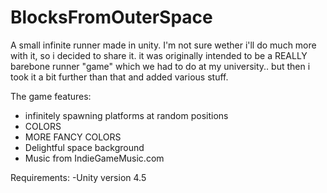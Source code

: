 BlocksFromOuterSpace
====================

A small infinite runner made in unity.
I'm not sure wether i'll do much more with it, so i decided to share it.
it was originally intended to be a REALLY barebone runner "game" which we had to do at my university.. but then i took it a bit further than that
and added various stuff.

The game features:
  - infinitely spawning platforms at random positions
  - COLORS
  - MORE FANCY COLORS
  - Delightful space background
  - Music from IndieGameMusic.com

Requirements:
  -Unity version 4.5


